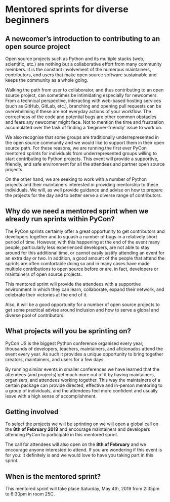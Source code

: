 # Mentored sprints for diverse beginners
## A newcomer’s introduction to contributing to an open source project

Open source projects such as Python and its multiple stacks (web, scientific, etc.) are nothing but a collaborative effort 
from many community members. It is the constant involvement of the numerous maintainers, contributors, and users that 
make open source software sustainable and keeps the community as a whole going.

Walking the path from user to collaborator, and thus contributing to an open source project, can sometimes be intimidating 
especially for newcomers. From a technical perspective, interacting with web-based hosting services (such as GitHub, GitLab, 
etc.), branching and opening pull requests can be overwhelming if these are not everyday actions of your workflow. 
The correctness of the code and potential bugs are other common obstacles and fears any newcomer might face. Not to 
mention the time and frustration accumulated over the task of finding a ‘beginner-friendly’ issue to work on. 

We also recognise that some groups are traditionally underrepresented in the open source community and we would like to support 
them in their open source path.
For these reasons, we are running the first ever PyCon mentored sprints for individuals from underrepresented groups 
willing to start contributing to Python projects. This event will provide a supportive, friendly, and safe environment for 
all the attendees and partner open source projects.

On the other hand, we are seeking to work with a number of Python projects and their maintainers interested in providing mentorship
to these individuals. We will, as well provide guidance and advise on how to prepare the projects for the day and to better 
serve a diverse range of contributors.

## Why do we need a mentored sprint when we already run sprints within  PyCon?

The PyCon sprints certainly offer a great opportunity to get contributors and developers together and to squash a number 
of bugs in a relatively short period of time. However, with this happening at the end of the event many people, particularly 
less experienced developers, are not able to stay around for this additional time, or cannot easily justify attending an 
event for an extra day or two. In addition, a good amount of the people that attend the sprints are often comfortable doing 
so and in many cases have made multiple contributions to open source before or are, in fact, developers or maintainers of 
open source projects.  

This mentored sprint will provide the attendees with a supportive environment in which they can learn, collaborate, expand 
their network, and celebrate their victories at the end of it.

Also, it will be a good opportunity for a number of open source projects to get some practical advise around inclusion and
how to serve a global and diverse pool of contributors.


## What projects will you be sprinting on?

PyCon US is the biggest Python conference organised every year, thousands of developers, teachers, maintainers, and 
aficionados attend the event every year. As such it provides a unique opportunity to bring together creators, 
maintainers, and users for a few days. 

By running similar events in smaller conferences we have learned that the attendees (and projects) get much more 
out of it by having maintainers, organisers, and attendees working together. This way the maintainers of a certain 
package can provide directed, effective and in-person mentoring to a group of individuals, and the attendees feel 
more confident and usually leave with a high sense of accomplishment. 


## Getting involved

To select the projects we will be sprinting on we will open a global call on the **8th of February 2019** and encourage
maintainers and developers attending PyCon to participate in this mentored sprint.


The call for attendees will also open on the  **8th of February** and we encourage anyone interested to attend.
If you are wondering if this event is for you: it definitely is and we would love to have you taking part in this sprint.

## When is the mentored sprint?

This mentored sprint will take place Saturday, May 4th, 2019 from 2:35pm to 6:30pm in room 25C.

